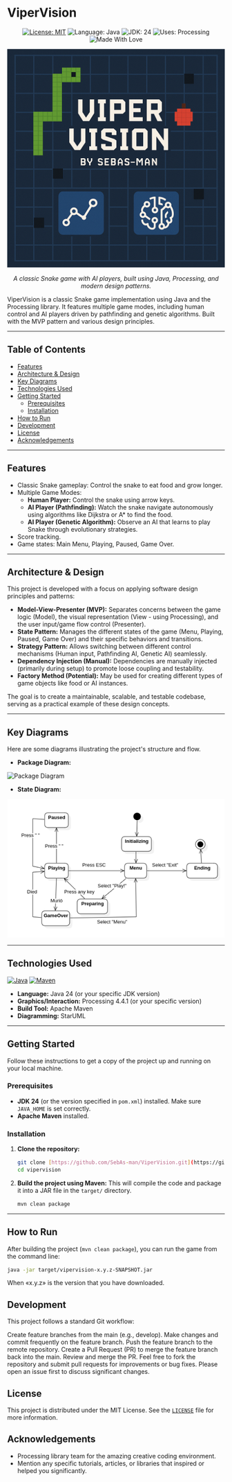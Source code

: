 # ViperVision

<p align="center">
  <a href="https://opensource.org/licenses/MIT"><img src="https://img.shields.io/badge/License-MIT-yellow.svg" alt="License: MIT"></a>
  <img src="https://img.shields.io/badge/Language-Java-blue.svg" alt="Language: Java">
  <img src="https://img.shields.io/badge/JDK-24-orange.svg" alt="JDK: 24">
  <img src="https://img.shields.io/badge/Uses-Processing-blueviolet.svg" alt="Uses: Processing">
  <img src="https://img.shields.io/badge/Made%20With-Love-orange.svg" alt="Made With Love">
  </p>

<p align="center">
  <img src="./docs/img/logo.png" alt="ViperVision Logo" width="640"/>
</p>

<p align="center">
  <em>A classic Snake game with AI players, built using Java, Processing, and modern design patterns.</em>
  <br/> </p>

ViperVision is a classic Snake game implementation using Java and the Processing library. It features multiple game modes, including human control and AI players driven by pathfinding and genetic algorithms. Built with the MVP pattern and various design principles.

---

## Table of Contents

- [Features](#features)
- [Architecture & Design](#architecture--design)
- [Key Diagrams](#key-diagrams)
- [Technologies Used](#technologies-used)
- [Getting Started](#getting-started)
    - [Prerequisites](#prerequisites)
    - [Installation](#installation)
- [How to Run](#how-to-run)
- [Development](#development)
- [License](#license)
- [Acknowledgements](#acknowledgements)

---

## Features

* Classic Snake gameplay: Control the snake to eat food and grow longer.
* Multiple Game Modes:
    * **Human Player:** Control the snake using arrow keys.
    * **AI Player (Pathfinding):** Watch the snake navigate autonomously using algorithms like Dijkstra or A* to find the food.
    * **AI Player (Genetic Algorithm):** Observe an AI that learns to play Snake through evolutionary strategies.
* Score tracking.
* Game states: Main Menu, Playing, Paused, Game Over.

---

## Architecture & Design

This project is developed with a focus on applying software design principles and patterns:

* **Model-View-Presenter (MVP):** Separates concerns between the game logic (Model), the visual representation (View - using Processing), and the user input/game flow control (Presenter).
* **State Pattern:** Manages the different states of the game (Menu, Playing, Paused, Game Over) and their specific behaviors and transitions.
* **Strategy Pattern:** Allows switching between different control mechanisms (Human input, Pathfinding AI, Genetic AI) seamlessly.
* **Dependency Injection (Manual):** Dependencies are manually injected (primarily during setup) to promote loose coupling and testability.
* **Factory Method (Potential):** May be used for creating different types of game objects like food or AI instances.

The goal is to create a maintainable, scalable, and testable codebase, serving as a practical example of these design concepts.

---

## Key Diagrams

Here are some diagrams illustrating the project's structure and flow.

* **Package Diagram:**

![Package Diagram](./docs/diagrams/package.png)

* **State Diagram:**

![State Diagram](./docs/diagrams/states.png)

---

## Technologies Used

[![Java](https://img.shields.io/badge/java-%23ED8B00.svg?style=for-the-badge&logo=openjdk&logoColor=white)]()
[![Maven](https://img.shields.io/badge/apachemaven-C71A36.svg?style=for-the-badge&logo=apachemaven&logoColor=white)]()

* **Language:** Java 24 (or your specific JDK version)
* **Graphics/Interaction:** Processing 4.4.1 (or your specific version)
* **Build Tool:** Apache Maven
* **Diagramming:** StarUML

---

## Getting Started

Follow these instructions to get a copy of the project up and running on your local machine.

### Prerequisites

* **JDK 24** (or the version specified in `pom.xml`) installed. Make sure `JAVA_HOME` is set correctly.
* **Apache Maven** installed.

### Installation

1.  **Clone the repository:**
    ```bash
    git clone [https://github.com/SebAs-man/ViperVision.git](https://github.com/SebAs-man/ViperVision.git)
    cd vipervision
    ```
2.  **Build the project using Maven:** This will compile the code and package it into a JAR file in the `target/` directory.
    ```bash
    mvn clean package
    ```

---

## How to Run

After building the project (`mvn clean package`), you can run the game from the command line:

```bash
java -jar target/vipervision-x.y.z-SNAPSHOT.jar
```

When «x.y.z» is the version that you have downloaded.

## Development

This project follows a standard Git workflow:

Create feature branches from the main (e.g., develop).
Make changes and commit frequently on the feature branch.
Push the feature branch to the remote repository.
Create a Pull Request (PR) to merge the feature branch back into the main.
Review and merge the PR.
Feel free to fork the repository and submit pull requests for improvements or bug fixes. Please open an issue first to discuss significant changes.

## License

This project is distributed under the MIT License. See the [`LICENSE`](./LICENSE.md) file for more information.

## Acknowledgements

* Processing library team for the amazing creative coding environment.
* Mention any specific tutorials, articles, or libraries that inspired or helped you significantly.